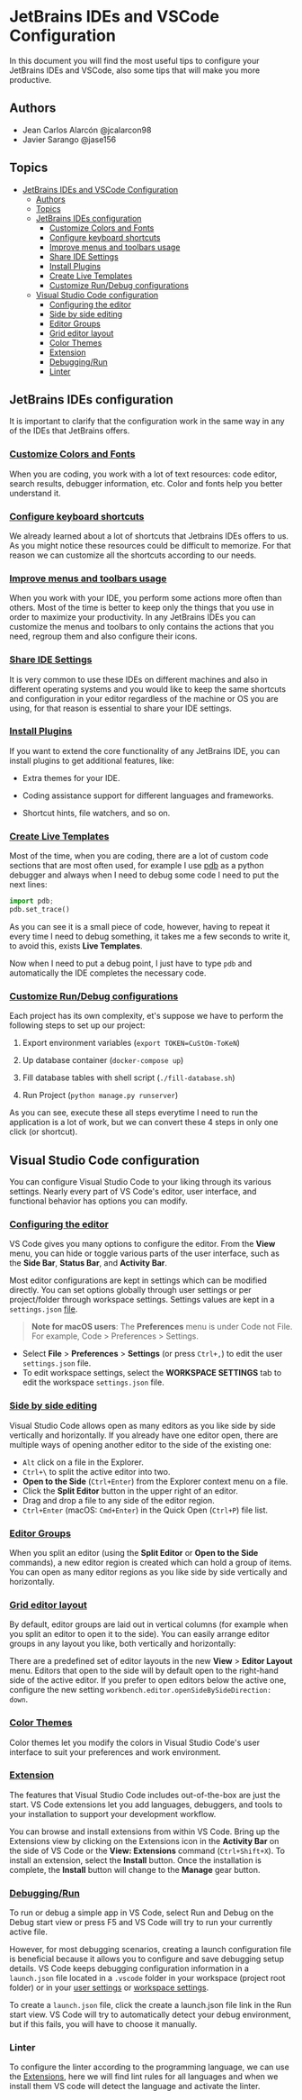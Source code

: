 # JetBrains IDEs and VSCode Configuration

In this document you will find the most useful tips to configure your JetBrains IDEs and VSCode, also some tips that will make you more productive.

## Authors

- Jean Carlos Alarcón @jcalarcon98
- Javier Sarango @jase156

## Topics

- [JetBrains IDEs and VSCode Configuration](#jetbrains-ides-and-vscode-configuration)
  - [Authors](#authors)
  - [Topics](#topics)
  - [JetBrains IDEs configuration](#jetbrains-ides-configuration)
    - [Customize Colors and Fonts](#customize-colors-and-fonts)
    - [Configure keyboard shortcuts](#configure-keyboard-shortcuts)
    - [Improve menus and toolbars usage](#improve-menus-and-toolbars-usage)
    - [Share IDE Settings](#share-ide-settings)
    - [Install Plugins](#install-plugins)
    - [Create Live Templates](#create-live-templates)
    - [Customize Run/Debug configurations](#customize-rundebug-configurations)
  - [Visual Studio Code configuration](#visual-studio-code-configuration)
    - [Configuring the editor](#configuring-the-editor)
    - [Side by side editing](#side-by-side-editing)
    - [Editor Groups](#editor-groups)
    - [Grid editor layout](#grid-editor-layout)
    - [Color Themes](#color-themes)
    - [Extension](#extension)
    - [Debugging/Run](#debuggingrun)
    - [Linter](#Linter)

## JetBrains IDEs configuration

It is important to clarify that the configuration work in the same way in any of the IDEs that JetBrains offers.

### [Customize Colors and Fonts](https://www.jetbrains.com/help/pycharm/configuring-colors-and-fonts.html)

When you are coding, you work with a lot of text resources: code editor, search results, debugger information, etc. Color and fonts help you better understand it.

### [Configure keyboard shortcuts](https://www.jetbrains.com/help/pycharm/configuring-keyboard-and-mouse-shortcuts.html)

We already learned about a lot of shortcuts that Jetbrains IDEs offers to us. As you might notice these resources could be difficult to memorize. For that reason we can customize all the shortcuts according to our needs.

### [Improve menus and toolbars usage](https://www.jetbrains.com/help/pycharm/customize-actions-menus-and-toolbars.html)

When you work with your IDE, you perform some actions more often than others. Most of the time is better to keep only the things that you use in order to maximize your productivity. In any JetBrains IDEs you can customize the menus and toolbars to only contains the actions that you need, regroup them and also configure their icons.

### [Share IDE Settings](https://www.jetbrains.com/help/idea/sharing-your-ide-settings.html)

It is very common to use these IDEs on different machines and also in different operating systems and you would like to keep the same shortcuts and configuration in your editor regardless of the machine or OS you are using, for that reason is essential to share your IDE settings.

### [Install Plugins](https://www.jetbrains.com/help/pycharm/managing-plugins.html)

If you want to extend the core functionality of any JetBrains IDE, you can install plugins to get additional features, like:

- Extra themes for your IDE.

- Coding assistance support for different languages and frameworks.

- Shortcut hints, file watchers, and so on.

### [Create Live Templates](https://www.jetbrains.com/help/pycharm/creating-and-editing-live-templates.html)

Most of the time, when you are coding, there are a lot of custom code sections that are most often used, for example I use [pdb](https://docs.python.org/3/library/pdb.html) as a python debugger and always when I need to debug some code I need to put the next lines:

``` python
import pdb;
pdb.set_trace()
```

As you can see it is a small piece of code, however, having to repeat it every time I need to debug something, it takes me a few seconds to write it, to avoid this, exists **Live Templates**.

Now when I need to put a debug point, I just have to type `pdb` and automatically the IDE completes the necessary code.

### [Customize Run/Debug configurations](https://www.jetbrains.com/help/pycharm/run-debug-configuration.html)

Each project has its own complexity, et's suppose we have to perform the following steps to set up our project:

1. Export environment variables (`export TOKEN=CuStOm-ToKeN`)

2. Up database container (`docker-compose up`)

3. Fill database tables with shell script (`./fill-database.sh`)

4. Run Project (`python manage.py runserver`)

As you can see, execute these all steps everytime I need to run the application is a lot of work, but we can convert these 4 steps in only one click (or shortcut).

## Visual Studio Code configuration

You can configure Visual Studio Code to your liking through its various settings. Nearly every part of VS Code's editor, user interface, and functional behavior has options you can modify.

### [Configuring the editor](#https://code.visualstudio.com/docs/getstarted/userinterface#_configuring-the-editor)

VS Code gives you many options to configure the editor. From the **View** menu, you can hide or toggle various parts of the user interface, such as the **Side Bar**, **Status Bar**, and **Activity Bar**.

Most editor configurations are kept in settings which can be modified directly. You can set options globally through user settings or per project/folder through workspace settings. Settings values are kept in a `settings.json` [file](#https://code.visualstudio.com/docs/getstarted/settings#_settingsjson).

> **Note for macOS users**: The **Preferences** menu is under Code not File. For example, Code > Preferences > Settings.

- Select **File** > **Preferences** > **Settings** (or press `Ctrl+,`) to edit the user `settings.json` file.
- To edit workspace settings, select the **WORKSPACE SETTINGS** tab to edit the workspace `settings.json` file.

### [Side by side editing](#https://code.visualstudio.com/docs/getstarted/userinterface#_side-by-side-editing)

Visual Studio Code allows open as many editors as you like side by side vertically and horizontally. If you already have one editor open, there are multiple ways of opening another editor to the side of the existing one:

- `Alt` click on a file in the Explorer.
- `Ctrl+\` to split the active editor into two.
- **Open to the Side** (`Ctrl+Enter`) from the Explorer context menu on a file.
- Click the **Split Editor** button in the upper right of an editor.
- Drag and drop a file to any side of the editor region.
- `Ctrl+Enter` (macOS: `Cmd+Enter`) in the Quick Open (`Ctrl+P`) file list.

### [Editor Groups](#https://code.visualstudio.com/docs/getstarted/userinterface#_editor-groups)

When you split an editor (using the **Split Editor** or **Open to the Side** commands), a new editor region is created which can hold a group of items. You can open as many editor regions as you like side by side vertically and horizontally.

### [Grid editor layout](https://code.visualstudio.com/docs/getstarted/userinterface#_grid-editor-layout)

By default, editor groups are laid out in vertical columns (for example when you split an editor to open it to the side). You can easily arrange editor groups in any layout you like, both vertically and horizontally:

There are a predefined set of editor layouts in the new **View** > **Editor Layout** menu. Editors that open to the side will by default open to the right-hand side of the active editor. If you prefer to open editors below the active one, configure the new setting `workbench.editor.openSideBySideDirection: down`.

### [Color Themes](#https://code.visualstudio.com/docs/getstarted/themes)

Color themes let you modify the colors in Visual Studio Code's user interface to suit your preferences and work environment.

### [Extension](#https://code.visualstudio.com/docs/editor/extension-marketplace)

The features that Visual Studio Code includes out-of-the-box are just the start. VS Code extensions let you add languages, debuggers, and tools to your installation to support your development workflow.

You can browse and install extensions from within VS Code. Bring up the Extensions view by clicking on the Extensions icon in the **Activity Bar** on the side of VS Code or the **View: Extensions** command (`Ctrl+Shift+X`). To install an extension, select the **Install** button. Once the installation is complete, the **Install** button will change to the **Manage** gear button.

### [Debugging/Run](#https://code.visualstudio.com/docs/editor/debugging)

To run or debug a simple app in VS Code, select Run and Debug on the Debug start view or press F5 and VS Code will try to run your currently active file.

However, for most debugging scenarios, creating a launch configuration file is beneficial because it allows you to configure and save debugging setup details. VS Code keeps debugging configuration information in a `launch.json` file located in a `.vscode` folder in your workspace (project root folder) or in your [user settings](#https://code.visualstudio.com/docs/editor/debugging#_global-launch-configuration) or [workspace settings](#https://code.visualstudio.com/docs/editor/multi-root-workspaces#_workspace-launch-configurations).

To create a `launch.json` file, click the create a launch.json file link in the Run start view. VS Code will try to automatically detect your debug environment, but if this fails, you will have to choose it manually.

### Linter

To configure the linter according to the programming language, we can use the [Extensions](#https://marketplace.visualstudio.com/VSCode), here we will find lint rules for all languages and when we install them VS code will detect the language and activate the linter.
